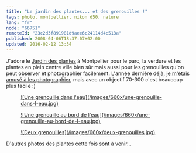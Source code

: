 ```yaml
---
title: "Le jardin des plantes... et des grenouilles !"
tags: photo, montpellier, nikon d50, nature
lang: "fr"
node: "66751"
remoteId: "23c2d3f891981d9aee6c24114d4c513a"
published: 2008-04-06T18:37:07+02:00
updated: 2016-02-12 13:34
---
```


J'adore le [Jardin des
plantes](http://www.umontpellier.fr/universite/patrimoine/jardin-des-plantes) à
Montpellier pour le parc, la verdure et les plantes en plein centre ville bien
sûr mais aussi pour les grenouilles qu'on peut observer et photographier
facilement. L'année dernière déjà, [je m'étais amusé à les
photographier](/post/mon-amie-la-grenouille), mais avec un objectif 70-300 c'est
beaucoup plus facile :)

<figure class="object-center"><a href="/images/une-grenouille-dans-l-eau.jpg">![Une grenouille dans l'eau](/images/660x/une-grenouille-dans-l-eau.jpg)
</a></figure>

<figure class="object-center"><a href="/images/une-grenouille-au-bord-de-l-eau.jpg">![Une grenouille au bord de l'eau](/images/660x/une-grenouille-au-bord-de-l-eau.jpg)
</a></figure>

<figure class="object-center"><a href="/images/deux-grenouilles.jpg">![Deux grenouilles](/images/660x/deux-grenouilles.jpg)
</a></figure>


D'autres photos des plantes cette fois sont à venir...
